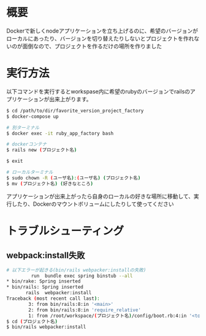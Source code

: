 # 概要
Dockerで新しくnodeアプリケーションを立ち上げるのに、希望のバージョンがローカルにあったり、バージョンを切り替えたりしないとプロジェクトを作れないのが面倒なので、プロジェクトを作るだけの場所を作りました

# 実行方法
以下コマンドを実行するとworkspase内に希望のrubyのバージョンでrailsのアプリケーションが出来上がります。
```sh
$ cd /path/to/dir/favorite_version_project_factory
$ docker-compose up

# 別ターミナル
$ docker exec -it ruby_app_factory bash

# dockerコンテナ
$ rails new (プロジェクト名)

$ exit

# ローカルターミナル
$ sudo chown -R (ユーザ名):(ユーザ名) (プロジェクト名)
$ mv (プロジェクト名) (好きなところ)
```

アプリケーションが出来上がったら自身のローカルの好きな場所に移動して、実行したり、Dockerのマウントボリュームにしたりして使ってください

# トラブルシューティング
## webpack:install失敗
```sh
# 以下エラーが起きる(bin/rails webpacker:installの失敗)
         run  bundle exec spring binstub --all
* bin/rake: Spring inserted
* bin/rails: Spring inserted
       rails  webpacker:install
Traceback (most recent call last):
        3: from bin/rails:8:in '<main>'
        2: from bin/rails:8:in 'require_relative'
        1: from /root/workspace/(プロジェクト名)/config/boot.rb:4:in '<top (required)>'
$ cd (プロジェクト名)
$ bin/rails webpacker:install
```